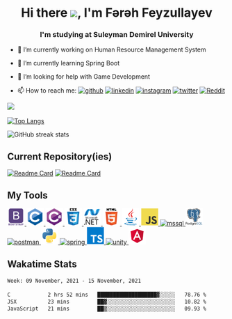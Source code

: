 <h1 align="center">Hi there  <img src="https://raw.githubusercontent.com/MartinHeinz/MartinHeinz/master/wave.gif" width="30px">, I'm Fərəh Feyzullayev</h1>
<h3 align="center">I'm studying at Suleyman Demirel University</h3>

- 🔭 I’m currently working on Human Resource Management System
- 🌱 I’m currently learning Spring Boot
- 🤔 I’m looking for help with Game Development

- 📫 How to reach me: [<img src='https://cdn.jsdelivr.net/npm/simple-icons@3.0.1/icons/github.svg' alt='github' height='30'>](https://github.com/GeminusF)  [<img src='https://cdn.jsdelivr.net/npm/simple-icons@3.0.1/icons/linkedin.svg' alt='linkedin' height='30'>](https://www.linkedin.com/in/farah-feyzullayev/)  [<img src='https://cdn.jsdelivr.net/npm/simple-icons@3.0.1/icons/instagram.svg' alt='instagram' height='30'>](https://www.instagram.com/geminusf/)  [<img src='https://cdn.jsdelivr.net/npm/simple-icons@3.0.1/icons/twitter.svg' alt='twitter' height='30'>](https://twitter.com/DeviousScorpios)  [<img src='https://cdn.jsdelivr.net/npm/simple-icons@3.0.1/icons/reddit.svg' alt='Reddit' height='30'>](https://www.reddit.com/user/FFereH)  
<img src = "https://github-readme-stats.vercel.app/api?username=GeminusF&&theme=vision-friendly-dark&show_icons=true">

[![Top Langs](https://github-readme-stats.vercel.app/api/top-langs/?username=GeminusF&exclude_repo=SpaceInvaders&theme=vision-friendly-dark&layout=compact)](https://github.com/anuraghazra/github-readme-stats)

![GitHub streak stats](https://github-readme-streak-stats.herokuapp.com/?user=GeminusF&theme=vision-friendly-dark)

## Current Repository(ies) 
[![Readme Card](https://github-readme-stats.vercel.app/api/pin/?username=GeminusF&repo=HRMS&theme=vision-friendly-dark)](https://github.com/anuraghazra/github-readme-stats)
[![Readme Card](https://github-readme-stats.vercel.app/api/pin/?username=GeminusF&repo=HRMS_Frontend&theme=vision-friendly-dark)](https://github.com/anuraghazra/github-readme-stats)

## My Tools

<p align="left"> <a href="https://getbootstrap.com" target="_blank"> <img src="https://raw.githubusercontent.com/devicons/devicon/master/icons/bootstrap/bootstrap-plain-wordmark.svg" alt="bootstrap" width="40" height="40"/> </a> <a href="https://www.cprogramming.com/" target="_blank"> <img src="https://raw.githubusercontent.com/devicons/devicon/master/icons/c/c-original.svg" alt="c" width="40" height="40"/> </a> <a href="https://www.w3schools.com/cs/" target="_blank"> <img src="https://raw.githubusercontent.com/devicons/devicon/master/icons/csharp/csharp-original.svg" alt="csharp" width="40" height="40"/> </a> <a href="https://www.w3schools.com/css/" target="_blank"> <img src="https://raw.githubusercontent.com/devicons/devicon/master/icons/css3/css3-original-wordmark.svg" alt="css3" width="40" height="40"/> </a> <a href="https://dotnet.microsoft.com/" target="_blank"> <img src="https://raw.githubusercontent.com/devicons/devicon/master/icons/dot-net/dot-net-original-wordmark.svg" alt="dotnet" width="40" height="40"/> </a> <a href="https://www.w3.org/html/" target="_blank"> <img src="https://raw.githubusercontent.com/devicons/devicon/master/icons/html5/html5-original-wordmark.svg" alt="html5" width="40" height="40"/> </a> <a href="https://www.java.com" target="_blank"> <img src="https://raw.githubusercontent.com/devicons/devicon/master/icons/java/java-original.svg" alt="java" width="40" height="40"/> </a> <a href="https://developer.mozilla.org/en-US/docs/Web/JavaScript" target="_blank"> <img src="https://raw.githubusercontent.com/devicons/devicon/master/icons/javascript/javascript-original.svg" alt="javascript" width="40" height="40"/> </a> <a href="https://www.microsoft.com/en-us/sql-server" target="_blank"> <img src="https://cdn.worldvectorlogo.com/logos/microsoft-sql-server.svg" alt="mssql" width="40" height="40"/> </a> <a href="https://www.postgresql.org" target="_blank"> <img src="https://raw.githubusercontent.com/devicons/devicon/master/icons/postgresql/postgresql-original-wordmark.svg" alt="postgresql" width="40" height="40"/> </a> <a href="https://postman.com" target="_blank"> <img src="https://www.vectorlogo.zone/logos/getpostman/getpostman-icon.svg" alt="postman" width="40" height="40"/> </a> <a href="https://www.python.org" target="_blank"> <img src="https://raw.githubusercontent.com/devicons/devicon/master/icons/python/python-original.svg" alt="python" width="40" height="40"/> </a> <a href="https://spring.io/" target="_blank"> <img src="https://www.vectorlogo.zone/logos/springio/springio-icon.svg" alt="spring" width="40" height="40"/> </a> <a href="https://www.typescriptlang.org/" target="_blank"> <img src="https://raw.githubusercontent.com/devicons/devicon/master/icons/typescript/typescript-original.svg" alt="typescript" width="40" height="40"/> </a> <a href="https://unity.com/" target="_blank"> <img src="https://www.vectorlogo.zone/logos/unity3d/unity3d-icon.svg" alt="unity" width="40" height="40"/> </a> <a href="https://angular.io/" target="_blank">  <img src="https://github.com/GeminusF/GeminusF/blob/main/images/angular.png" alt="angular" width="40" height="40"/> <a/> </p>


## Wakatime Stats
<!--START_SECTION:waka-->
```text
Week: 09 November, 2021 - 15 November, 2021

C            2 hrs 52 mins   ███████████████████▓░░░░░   78.76 % 
JSX          23 mins         ██▓░░░░░░░░░░░░░░░░░░░░░░   10.82 % 
JavaScript   21 mins         ██▒░░░░░░░░░░░░░░░░░░░░░░   09.93 % 
```
<!--END_SECTION:waka-->
